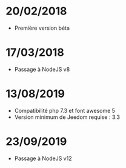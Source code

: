 # 20/02/2018

- Première version béta

# 17/03/2018

- Passage à NodeJS v8

# 13/08/2019

- Compatibilité php 7.3 et font awesome 5
- Version minimum de Jeedom requise : 3.3

# 23/09/2019

- Passage à NodeJS v12
